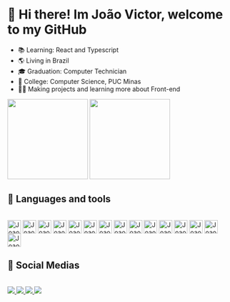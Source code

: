 # 👋 Hi there! Im João Victor, welcome to my GitHub 

<ul>
  <li>📚 Learning: React and Typescript</li>
  <li>🌎 Living in Brazil</li>
  <li>🎓 Graduation: Computer Technician</li>
  <li>🏫 College: Computer Science, PUC Minas</li>
  <li>🧑‍💻 Making projects and learning more about Front-end</li>
</ul>

<div>
  <img height='180cm' src='https://github-readme-stats.vercel.app/api?username=JoaoOliveiraZz&show_icons=true&theme=codeSTACKr&rank_icon=github' />
  <img height='180cm' src='https://github-readme-stats.vercel.app/api/top-langs/?username=JoaoOliveiraZz&langs_count=4&&theme=codeSTACKr&hide=php&layout=compact' 
</div>

## 🔧 Languages and tools

<div style='display: inline-block'> <br>
  <img align='center' alt='Joao-HTML' height='30' widht='30' src="https://cdn.jsdelivr.net/gh/devicons/devicon/icons/html5/html5-original.svg" />
  <img align='center' alt='Joao-CSS' height='30' widht='30' src="https://cdn.jsdelivr.net/gh/devicons/devicon/icons/css3/css3-plain.svg" />
  <img align='center' alt='Joao-TS' height='30' widht='30' src="https://cdn.jsdelivr.net/gh/devicons/devicon/icons/typescript/typescript-plain.svg" />
  <img align='center' alt='Joao-JS' height='30' widht='30' src="https://cdn.jsdelivr.net/gh/devicons/devicon/icons/javascript/javascript-plain.svg" />
  <img align='center' alt='Joao-React' height='30' widht='30' src="https://cdn.jsdelivr.net/gh/devicons/devicon/icons/react/react-original.svg" />
  <img align='center' alt='Joao-SCSS' height='30' widht='30' src="https://cdn.jsdelivr.net/gh/devicons/devicon/icons/sass/sass-original.svg" />
  <img align='center' alt='Joao-Tailwind' height='30' widht='30' src="https://cdn.jsdelivr.net/gh/devicons/devicon@latest/icons/tailwindcss/tailwindcss-original.svg" />
  <img align='center' alt='Joao-Windows' height='30' widht='30' src="https://cdn.jsdelivr.net/gh/devicons/devicon/icons/windows8/windows8-original.svg" />
  <img align='center' alt='Joao-Linux' height='30' widht='30' src="https://cdn.jsdelivr.net/gh/devicons/devicon/icons/linux/linux-original.svg" />
  <img align='center' alt='Joao-VSCode' height='30' widht='30' src="https://cdn.jsdelivr.net/gh/devicons/devicon/icons/vscode/vscode-original.svg" />
  <img align='center' alt='Joao-Git' height='30' widht='30' src="https://cdn.jsdelivr.net/gh/devicons/devicon/icons/git/git-original.svg" />
  <img align='center' alt='Joao-Vue' height='30' widht='30' src="https://cdn.jsdelivr.net/gh/devicons/devicon@latest/icons/vuejs/vuejs-original.svg" />
  <img align='center' alt='Joao-Vuetify' height='30' widht='30' src="https://cdn.jsdelivr.net/gh/devicons/devicon@latest/icons/vuetify/vuetify-original.svg" />
  <img align='center' alt='Joao-Nodejs' height='30' widht='30' src="https://cdn.jsdelivr.net/gh/devicons/devicon@latest/icons/nodejs/nodejs-original-wordmark.svg" />
  <img align='center' alt='Joao-MongoDB' height='30' widht='30' src="https://cdn.jsdelivr.net/gh/devicons/devicon@latest/icons/mongodb/mongodb-original.svg" />
          
</div>

## 🔎 Social Medias 

<div  style='display: inline-block'><br>
  <a  href='mailto:joaolima.gxp@gmail.com'>
    <img src='https://img.shields.io/badge/Gmail-D14836?style=for-the-badge&logo=gmail&logoColor=white' />
  </a>
  <a href='https://www.instagram.com/jaoliveira.png/'>
    <img src='https://img.shields.io/badge/Instagram-E4405F?style=for-the-badge&logo=instagram&logoColor=white' />
  </a>
  <a href='https://www.linkedin.com/in/jo%C3%A3o-oliveira-a0a777203/'>
    <img src='https://img.shields.io/badge/LinkedIn-0077B5?style=for-the-badge&logo=linkedin&logoColor=white' />
  </a>
  <a href=''>
    <img src='https://img.shields.io/badge/website-000000?style=for-the-badge&logo=About.me&logoColor=white' />
  </a>

</div>



